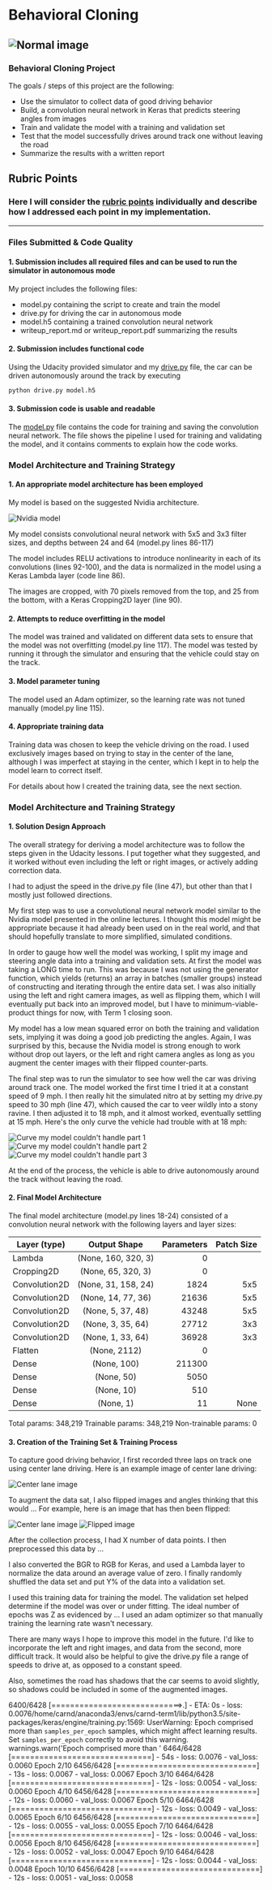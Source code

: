 # **Behavioral Cloning**
![Normal image][normal]
---

### **Behavioral Cloning Project**

The goals / steps of this project are the following:
* Use the simulator to collect data of good driving behavior
* Build, a convolution neural network in Keras that predicts steering angles from images
* Train and validate the model with a training and validation set
* Test that the model successfully drives around track one without leaving the road
* Summarize the results with a written report


[//]: # (Image References)

[Nvidia_model]: ./examples/Nvidia_model.png "Model Visualization"
[curve_1]: ./examples/stupid_curve1.jpg "Difficult Curve 1"
[curve_2]: ./examples/stupid_curve2.jpg "Difficult Curve 2"
[curve_3]: ./examples/stupid_curve3.jpg "Difficult Curve 3"
[image5]: ./examples/placeholder_small.png "Recovery Image"
[normal]: ./examples/normal.png "Normal Image"
[flipped]: ./examples/flipped.png "Flipped Image"

## Rubric Points
### Here I will consider the [rubric points](https://review.udacity.com/#!/rubrics/432/view) individually and describe how I addressed each point in my implementation.  

---
### Files Submitted & Code Quality

#### 1. Submission includes all required files and can be used to run the simulator in autonomous mode

My project includes the following files:
* model.py containing the script to create and train the model
* drive.py for driving the car in autonomous mode
* model.h5 containing a trained convolution neural network
* writeup_report.md or writeup_report.pdf summarizing the results

#### 2. Submission includes functional code
Using the Udacity provided simulator and my [drive.py](https://github.com/thomasdunlap/CarND-Behavioral-Cloning-P3/blob/master/drive.py) file, the car can be driven autonomously around the track by executing

```sh
python drive.py model.h5
```

#### 3. Submission code is usable and readable

The [model.py](https://github.com/thomasdunlap/CarND-Behavioral-Cloning-P3/blob/master/model.py) file contains the code for training and saving the convolution neural network. The file shows the pipeline I used for training and validating the model, and it contains comments to explain how the code works.

### Model Architecture and Training Strategy

#### 1. An appropriate model architecture has been employed

My model is based on the suggested Nvidia architecture.

![Nvidia model][Nvidia_model]

My model consists convolutional neural network with 5x5 and 3x3 filter sizes, and depths between 24 and 64 (model.py lines 86-117)

The model includes RELU activations to introduce nonlinearity in each of its convolutions (lines 92-100), and the data is normalized in the model using a Keras Lambda layer (code line 86).

The images are cropped, with 70 pixels removed from the top, and 25 from the bottom, with a Keras Cropping2D layer (line 90).

#### 2. Attempts to reduce overfitting in the model

The model was trained and validated on different data sets to ensure that the model was not overfitting (model.py line 117). The model was tested by running it through the simulator and ensuring that the vehicle could stay on the track.

#### 3. Model parameter tuning

The model used an Adam optimizer, so the learning rate was not tuned manually (model.py line 115).

#### 4. Appropriate training data

Training data was chosen to keep the vehicle driving on the road. I used exclusively images based on trying to stay in the center of the lane, although I was imperfect at staying in the center, which I kept in to help the model learn to correct itself.

For details about how I created the training data, see the next section.

### Model Architecture and Training Strategy

#### 1. Solution Design Approach

The overall strategy for deriving a model architecture was to follow the steps given in the Udacity lessons.  I put together what they suggested, and it worked without even including the left or right images, or actively adding correction data.

I had to adjust the speed in the drive.py file (line 47), but other than that I mostly just followed directions.

My first step was to use a convolutional neural network model similar to the Nvidia model presented in the online lectures. I thought this model might be appropriate because it had already been used on in the real world, and that should hopefully translate to more simplified, simulated conditions.

In order to gauge how well the model was working, I split my image and steering angle data into a training and validation sets. At first the model was taking a LONG time to run.  This was because I was not using the generator function, which yields (returns) an array in batches (smaller groups) instead of constructing and iterating through the entire data set. I was also initially using the left and right camera images, as well as flipping them, which I will eventually put back into an improved model, but I have to minimum-viable-product things for now, with Term 1 closing soon.  

My model has a low mean squared error on both the training and validation sets, implying it was doing a good job predicting the angles. Again, I was surprised by this, because the Nvidia model is strong enough to work without drop out layers, or the left and right camera angles as long as you augment the center images with their flipped counter-parts.

The final step was to run the simulator to see how well the car was driving around track one. The model worked the first time I tried it at a constant speed of 9 mph.  I then really hit the simulated nitro at by setting my drive.py speed to 30 mph (line 47), which caused the car to veer wildly into a stony ravine.  I then adjusted it to 18 mph, and it almost worked, eventually settling at 15 mph.  Here's the only curve the vehicle had trouble with at 18 mph:

![Curve my model couldn't handle part 1][curve_1] ![Curve my model couldn't handle part 2][curve_2] ![Curve my model couldn't handle part 3][curve_3]

At the end of the process, the vehicle is able to drive autonomously around the track without leaving the road.

#### 2. Final Model Architecture

The final model architecture (model.py lines 18-24) consisted of a convolution neural network with the following layers and layer sizes:

| Layer (type)         | Output Shape        | Parameters  | Patch Size      |
| ---------------------|:-------------------:| --------:| ----------------: |
| Lambda         | (None, 160, 320, 3) | 0        |     |
| Cropping2D     | (None, 65, 320, 3)  | 0        |     |
| Convolution2D  | (None, 31, 158, 24) | 1824     | 5x5 |
| Convolution2D  | (None, 14, 77, 36)  | 21636    | 5x5 |
| Convolution2D  | (None, 5, 37, 48)   | 43248    | 5x5 |
| Convolution2D  | (None, 3, 35, 64)   | 27712    | 3x3 |
| Convolution2D  | (None, 1, 33, 64)   | 36928    | 3x3 |
| Flatten        | (None, 2112)        | 0        |     |
| Dense          | (None, 100)         | 211300   |     |
| Dense          | (None, 50)          | 5050     |     |
| Dense          | (None, 10)          | 510      |     |
| Dense          | (None, 1)           | 11       | None |

Total params: 348,219
Trainable params: 348,219
Non-trainable params: 0

#### 3. Creation of the Training Set & Training Process

To capture good driving behavior, I first recorded three laps on track one using center lane driving. Here is an example image of center lane driving:

![Center lane image][normal]

To augment the data sat, I also flipped images and angles thinking that this would ... For example, here is an image that has then been flipped:

![Center lane image][normal]
![Flipped image][flipped]

After the collection process, I had X number of data points. I then preprocessed this data by ...

I also converted the BGR to RGB for Keras, and used a Lambda layer to normalize the data around an average value of zero.  I finally randomly shuffled the data set and put Y% of the data into a validation set.

I used this training data for training the model. The validation set helped determine if the model was over or under fitting. The ideal number of epochs was Z as evidenced by ... I used an adam optimizer so that manually training the learning rate wasn't necessary.

There are many ways I hope to improve this model in the future.  I'd like to incorporate the left and right images, and data from the second, more difficult track.  It would also be helpful to give the drive.py file a range of speeds to drive at, as opposed to a constant speed.

Also, sometimes the road has shadows that the car seems to avoid slightly, so shadows could be included in some of the augmented images.

6400/6428 [============================>.] - ETA: 0s - loss: 0.0076/home/carnd/anaconda3/envs/carnd-term1/lib/python3.5/site-packages/keras/engine/training.py:1569: UserWarning: Epoch comprised more than `samples_per_epoch` samples, which might affect learning results. Set `samples_per_epoch` correctly to avoid this warning.
  warnings.warn('Epoch comprised more than '
6464/6428 [==============================] - 54s - loss: 0.0076 - val_loss: 0.0060
Epoch 2/10
6456/6428 [==============================] - 13s - loss: 0.0067 - val_loss: 0.0067
Epoch 3/10
6464/6428 [==============================] - 12s - loss: 0.0054 - val_loss: 0.0060
Epoch 4/10
6456/6428 [==============================] - 12s - loss: 0.0060 - val_loss: 0.0067
Epoch 5/10
6464/6428 [==============================] - 12s - loss: 0.0049 - val_loss: 0.0065
Epoch 6/10
6456/6428 [==============================] - 12s - loss: 0.0055 - val_loss: 0.0055
Epoch 7/10
6464/6428 [==============================] - 12s - loss: 0.0046 - val_loss: 0.0056
Epoch 8/10
6456/6428 [==============================] - 12s - loss: 0.0052 - val_loss: 0.0047
Epoch 9/10
6464/6428 [==============================] - 12s - loss: 0.0044 - val_loss: 0.0048
Epoch 10/10
6456/6428 [==============================] - 12s - loss: 0.0051 - val_loss: 0.0058

